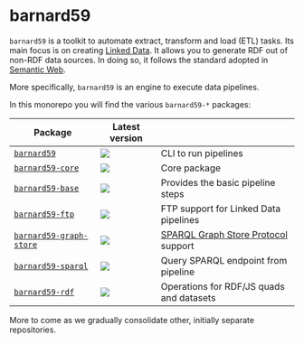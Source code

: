# barnard59

`barnard59` is a toolkit to automate extract, transform and load (ETL) tasks. Its main focus is on creating [Linked Data](http://linked-data-training.zazuko.com/). It allows you to generate RDF out of non-RDF data sources. In doing so, it follows the standard adopted in [Semantic Web](https://www.w3.org/standards/semanticweb/).

More specifically, `barnard59` is an engine to execute data pipelines.

In this monorepo you will find the various `barnard59-*` packages:

| Package                                         | Latest version                                                                                  |                                                                                        |
|-------------------------------------------------|-------------------------------------------------------------------------------------------------|----------------------------------------------------------------------------------------|
| [`barnard59`](packages/cli)                     | [![](https://badge.fury.io/js/barnard59.svg)](https://npm.im/barnard59)                         | CLI to run pipelines                                                                   |
| [`barnard59-core`](packages/core)               | [![](https://badge.fury.io/js/barnard59-core.svg)](https://npm.im/barnard59-core)               | Core package                                                                           |
| [`barnard59-base`](packages/base)               | [![](https://badge.fury.io/js/barnard59-base.svg)](https://npm.im/barnard59-base)               | Provides the basic pipeline steps                                                      |
| [`barnard59-ftp`](packages/ftp)                 | [![](https://badge.fury.io/js/barnard59-ftp.svg)](https://npm.im/barnard59-ftp)                 | FTP support for Linked Data pipelines                                                  |
| [`barnard59-graph-store`](packages/graph-store) | [![](https://badge.fury.io/js/barnard59-graph-store.svg)](https://npm.im/barnard59-graph-store) | [SPARQL Graph Store Protocol](https://www.w3.org/TR/sparql11-http-rdf-update/) support |
| [`barnard59-sparql`](packages/sparql)           | [![](https://badge.fury.io/js/barnard59-sparql.svg)](https://npm.im/barnard59-sparql)           | Query SPARQL endpoint from pipeline                                                    |
| [`barnard59-rdf`](packages/rdf)                 | [![](https://badge.fury.io/js/barnard59-rdf.svg)](https://npm.im/barnard59-rdf)                 | Operations for RDF/JS quads and datasets                                               |

More to come as we gradually consolidate other, initially separate repositories.
